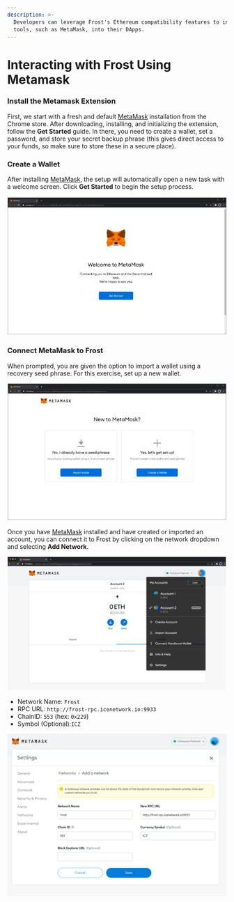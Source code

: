 ```yaml
---
description: >-
  Developers can leverage Frost's Ethereum compatibility features to integrate
  tools, such as MetaMask, into their DApps.
---
```


# Interacting with Frost Using Metamask

### Install the Metamask Extension

First, we start with a fresh and default [MetaMask](https://metamask.io) installation from the Chrome store. After downloading, installing, and initializing the extension, follow the **Get Started** guide. In there, you need to create a wallet, set a password, and store your secret backup phrase (this gives direct access to your funds, so make sure to store these in a secure place).

### Create a Wallet

After installing [MetaMask](https://metamask.io), the setup will automatically open a new task with a welcome screen. Click **Get Started** to begin the setup process.

![](../../.gitbook/assets/1.jpg)

### Connect MetaMask to Frost <a href="#connect-metamask-to-moonbeam" id="connect-metamask-to-moonbeam"></a>

When prompted, you are given the option to import a wallet using a recovery seed phrase. For this exercise, set up a new wallet.

![](<../../.gitbook/assets/2 (1).jpg>)

Once you have [MetaMask](https://metamask.io) installed and have created or imported an account, you can connect it to Frost by clicking on the network dropdown and selecting **Add Network**.

![](../../.gitbook/assets/3.jpg)

* Network Name: `Frost`
* RPC URL: `http://frost-rpc.icenetwork.io:9933`
* ChainID: `553` (hex: `0x229`)
* Symbol (Optional):`ICZ`

![](<../../.gitbook/assets/image (2) (1).png>)
